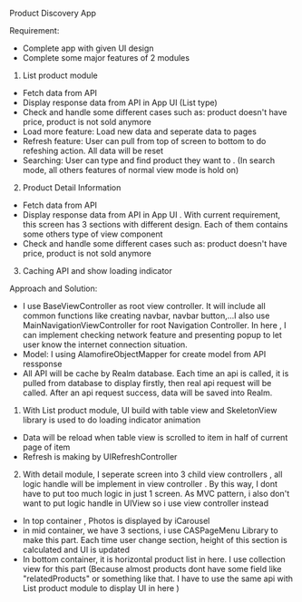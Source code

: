 
Product Discovery App

Requirement:

+ Complete app with given UI design
+ Complete some major features of 2 modules

1. List product module

- Fetch data from API
- Display response data from API in App UI (List type)
- Check and handle some different cases such as: product doesn't have price, product is not sold anymore
- Load more feature: Load new data and seperate data to pages
- Refresh feature: User can pull from top of screen to bottom to do refeshing action. All data will be reset
- Searching: User can type and find product they want to . (In search mode, all others features of normal view mode is hold on)

2. Product Detail Information

- Fetch data from API
- Display response data from API in App UI . With current requirement, this screen has 3 sections with different design. Each of them contains some others type of view component
- Check and handle some different cases such as: product doesn't have price, product is not sold anymore

3. Caching API and show loading indicator 

Approach and Solution:

- I use BaseViewController as root view controller. It will include all common functions like creating navbar, navbar button,...I also use MainNavigationViewController for root Navigation Controller. In here , I can implement checking network feature and presenting popup to let user know the internet connection situation. 
- Model:  I using AlamofireObjectMapper for create model from API ressponse
- All API will be cache by Realm database. Each time an api is called, it is pulled from database to display firstly, then real api request will be called. After an api request success, data will be saved into Realm.

1. With List product module, UI build with table view and SkeletonView library is used to do loading indicator animation

- Data will be reload when table view is scrolled to item in half of current page of item
- Refresh is making by UIRefreshController

2. With detail module, I seperate screen into 3 child view controllers , all logic handle will be implement in view controller . By this way,  I dont have to put too much logic in just 1 screen. As MVC pattern, i also don't want to put logic handle in UIView so i use view controller instead

- In top container , Photos is displayed by iCarousel
- in mid container, we have 3 sections, i use CASPageMenu Library to make this part. Each time user change section, height of this section is calculated and UI is updated
- In bottom container, it is horizontal product list in here. I use collection view for this part (Because almost products dont have  some field like "relatedProducts" or something like that. I have to use the same api with List product module to display UI in here )


